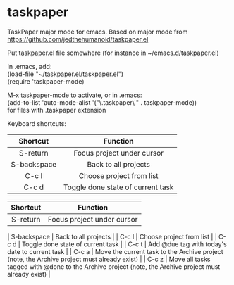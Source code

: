 taskpaper
=========

TaskPaper major mode for emacs.  Based on major mode from https://github.com/jedthehumanoid/taskpaper.el

Put taskpaper.el file somewhere (for instance in ~/emacs.d/taskpaper.el)

In .emacs, add:  
   (load-file "~/taskpaper.el/taskpaper.el")  
   (require 'taskpaper-mode)

M-x taskpaper-mode to activate, or in .emacs:  
   (add-to-list 'auto-mode-alist '("\\.taskpaper\\'" . taskpaper-mode))  
for files with .taskpaper extension

   Keyboard shortcuts:  

| Shortcut  | Function  |
|:-:|:-:|
| S-return  | Focus project under cursor  |
| S-backspace  | Back to all projects  |
| C-c l  | Choose project from list  |
| C-c d   | Toggle done state of current task  |

| Shortcut  | Function  |  
|:-:|:-:|  
| S-return  | Focus project under cursor  |  


| S-backspace  | Back to all projects  |
| C-c l  | Choose project from list  |
| C-c d  | Toggle done state of current task  |
| C-c t  | Add @due tag with today's date to current task  |
| C-c a  | Move the current task to the Archive project (note, the Archive project must already exist)  |
| C-c z  | Move all tasks tagged with @done to the Archive project (note, the Archive project must already exist)  |